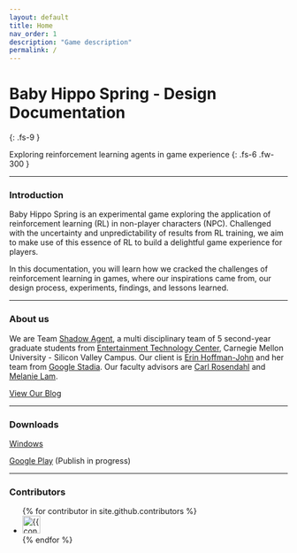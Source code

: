 ```yaml
---
layout: default
title: Home
nav_order: 1
description: "Game description"
permalink: /
---
```



# Baby Hippo Spring - Design Documentation
{: .fs-9 }

Exploring reinforcement learning agents in game experience
{: .fs-6 .fw-300 }

---

### Introduction

Baby Hippo Spring is an experimental game exploring the application of reinforcement learning (RL) in non-player characters (NPC). Challenged with the uncertainty and unpredictability of results from RL training, we aim to make use of this essence of RL to build a delightful game experience for players.

In this documentation, you will learn how we cracked the challenges of reinforcement learning in games, where our inspirations came from, our design process, experiments, findings, and lessons learned.

---

### About us
We are Team [Shadow Agent](https://www.etc.cmu.edu/projects/shadow-agent/#blog), a multi disciplinary team of 5 second-year graduate students from [Entertainment Technology Center](https://www.etc.cmu.edu/), Carnegie Mellon University - Silicon Valley Campus. Our client is [Erin Hoffman-John](https://twitter.com/gryphoness?lang=en) and her team from [Google Stadia](https://stadia.dev/). Our faculty advisors are [Carl Rosendahl](https://www.etc.cmu.edu/blog/author/carlrosendahl/) and [Melanie Lam](https://www.etc.cmu.edu/blog/author/mjyee/). 

[View Our Blog](https://www.etc.cmu.edu/projects/shadow-agent/#blog)

---

### Downloads

[Windows](https://drive.google.com/file/d/16WpFyZziRFJlgTW0VKt45_OjrxtwE_yN/view?usp=sharing)

[Google Play](#) (Publish in progress)


---

### Contributors

<ul class="list-style-none">
{% for contributor in site.github.contributors %}
  <li class="d-inline-block mr-1">
     <a href="{{ contributor.html_url }}"><img src="{{ contributor.avatar_url }}" width="32" height="32" alt="{{ contributor.login }}"/></a>
  </li>
{% endfor %}
</ul>
